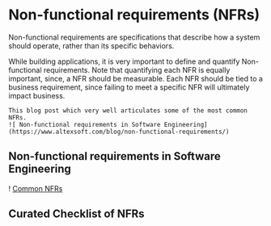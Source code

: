 # Non-functional requirements (NFRs)
Non-functional requirements are specifications that describe how a system should operate, rather than its specific behaviors.

While building applications, it is very important to define and quantify Non-functional requirements. Note that quantifying each NFR is equally important, since, a NFR should be measurable. Each NFR should be tied to a business requirement, since failing to meet a specific NFR will ultimately impact business.

```{admonition} Curated Article
This blog post which very well articulates some of the most common NFRs.
![ Non-functional requirements in Software Engineering] (https://www.altexsoft.com/blog/non-functional-requirements/)
```

##  Non-functional requirements in Software Engineering
! [Common NFRs](images/NFR1.png)


## Curated Checklist of NFRs  

